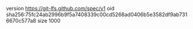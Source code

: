 version https://git-lfs.github.com/spec/v1
oid sha256:75fc24ab2996b9f5a7408339c00cd5268ad0406b5e3582df9ab7316670c577a8
size 1000
